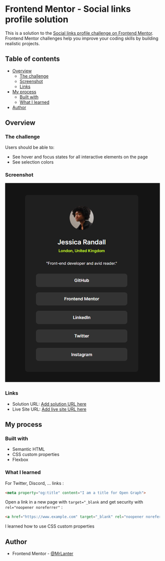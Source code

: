 # Frontend Mentor - Social links profile solution

This is a solution to the [Social links profile challenge on Frontend Mentor](https://www.frontendmentor.io/challenges/social-links-profile-UG32l9m6dQ). Frontend Mentor challenges help you improve your coding skills by building realistic projects. 

## Table of contents

- [Overview](#overview)
  - [The challenge](#the-challenge)
  - [Screenshot](#screenshot)
  - [Links](#links)
- [My process](#my-process)
  - [Built with](#built-with)
  - [What I learned](#what-i-learned)
- [Author](#author)

## Overview

### The challenge

Users should be able to:

- See hover and focus states for all interactive elements on the page
- See selection colors

### Screenshot

![](./final-view.png)

### Links

- Solution URL: [Add solution URL here](https://your-solution-url.com)
- Live Site URL: [Add live site URL here](https://your-live-site-url.com)

## My process

### Built with

- Semantic HTML
- CSS custom properties
- Flexbox

### What I learned

For Twitter, Discord, ... links :
```html
<meta property="og:title" content="I am a title for Open Graph">
```

Open a link in a new page with `target="_blank` and get security with `rel="noopener noreferrer"` :
```html
<a href="https://www.example.com" target="_blank" rel="noopener noreferrer">
```

I learned how to use CSS custom properties

## Author

- Frontend Mentor - [@MrLanter](https://www.frontendmentor.io/profile/MrLanter)
